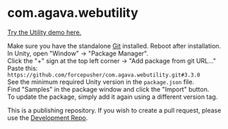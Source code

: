 # com.agava.webutility  
  
[Try the Utility demo here.](https://forcepusher.github.io/webutility/)  
  
Make sure you have the standalone [Git](https://git-scm.com/downloads) installed. Reboot after installation.  
In Unity, open "Window" -> "Package Manager".  
Click the "+" sign at the top left corner -> "Add package from git URL..."  
Paste this: `https://github.com/forcepusher/com.agava.webutility.git#3.3.0`  
See the minimum required Unity version in the `package.json` file.  
Find "Samples" in the package window and click the "Import" button.  
To update the package, simply add it again using a different version tag.  
  
This is a publishing repository. If you wish to create a pull request, please use the [Development Repo](https://github.com/forcepusher/UnityWebUtility).
